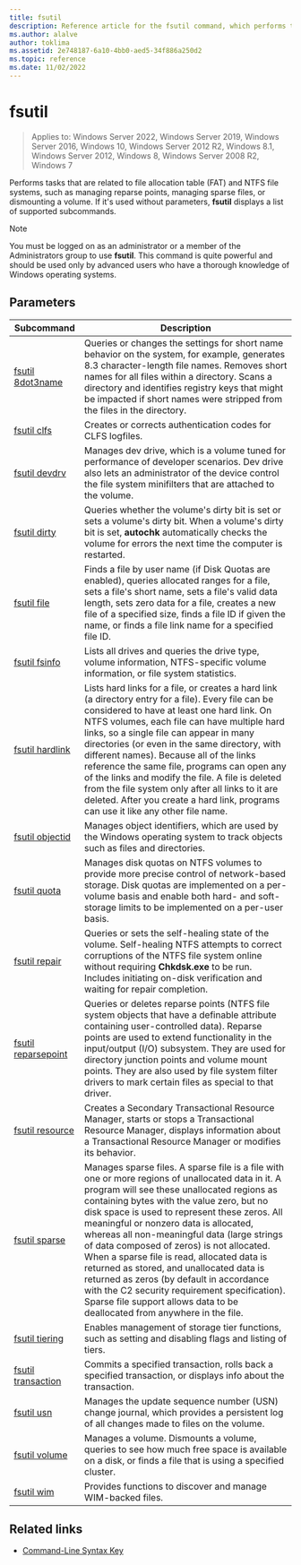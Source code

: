 ```yaml
---
title: fsutil
description: Reference article for the fsutil command, which performs tasks that are related to file allocation table (FAT) and NTFS file systems.
ms.author: alalve
author: toklima
ms.assetid: 2e748187-6a10-4bb0-aed5-34f886a250d2
ms.topic: reference
ms.date: 11/02/2022
---
```


# fsutil

> Applies to: Windows Server 2022, Windows Server 2019, Windows Server 2016, Windows 10, Windows Server 2012 R2, Windows 8.1, Windows Server 2012, Windows 8, Windows Server 2008 R2, Windows 7

Performs tasks that are related to file allocation table (FAT) and NTFS file systems, such as managing reparse points, managing sparse files, or dismounting a volume. If it's used without parameters, **fsutil** displays a list of supported subcommands.

> [!NOTE]
> You must be logged on as an administrator or a member of the Administrators group to use **fsutil**. This command is quite powerful and should be used only by advanced users who have a thorough knowledge of Windows operating systems.

## Parameters

| Subcommand | Description |
| ---------- | ----------- |
| [fsutil 8dot3name](fsutil-8dot3name.md) | Queries or changes the settings for short name behavior on the system, for example, generates 8.3 character-length file names. Removes short names for all files within a directory. Scans a directory and identifies registry keys that might be impacted if short names were stripped from the files in the directory. |
| [fsutil clfs](fsutil-clfs.md) | Creates or corrects authentication codes for CLFS logfiles. |
| [fsutil devdrv](fsutil-devdrv.md) | Manages dev drive, which is a volume tuned for performance of developer scenarios. Dev drive also lets an administrator of the device control the file system minifilters that are attached to the volume. |
| [fsutil dirty](fsutil-dirty.md) | Queries whether the volume's dirty bit is set or sets a volume's dirty bit. When a volume's dirty bit is set, **autochk** automatically checks the volume for errors the next time the computer is restarted. |
| [fsutil file](fsutil-file.md) | Finds a file by user name (if Disk Quotas are enabled), queries allocated ranges for a file, sets a file's short name, sets a file's valid data length, sets zero data for a file, creates a new file of a specified size, finds a file ID if given the name, or finds a file link name for a specified file ID. |
| [fsutil fsinfo](fsutil-fsinfo.md) | Lists all drives and queries the drive type, volume information, NTFS-specific volume information, or file system statistics. |
| [fsutil hardlink](fsutil-hardlink.md) | Lists hard links for a file, or creates a hard link (a directory entry for a file). Every file can be considered to have at least one hard link. On NTFS volumes, each file can have multiple hard links, so a single file can appear in many directories (or even in the same directory, with different names). Because all of the links reference the same file, programs can open any of the links and modify the file. A file is deleted from the file system only after all links to it are deleted. After you create a hard link, programs can use it like any other file name. |
| [fsutil objectid](fsutil-objectid.md) | Manages object identifiers, which are used by the Windows operating system to track objects such as files and directories. |
| [fsutil quota](fsutil-quota.md) | Manages disk quotas on NTFS volumes to provide more precise control of network-based storage. Disk quotas are implemented on a per-volume basis and enable both hard- and soft-storage limits to be implemented on a per-user basis. |
| [fsutil repair](fsutil-repair.md) | Queries or sets the self-healing state of the volume. Self-healing NTFS attempts to correct corruptions of the NTFS file system online without requiring **Chkdsk.exe** to be run. Includes initiating on-disk verification and waiting for repair completion. |
| [fsutil reparsepoint](fsutil-reparsepoint.md) | Queries or deletes reparse points (NTFS file system objects that have a definable attribute containing user-controlled data). Reparse points are used to extend functionality in the input/output (I/O) subsystem. They are used for directory junction points and volume mount points. They are also used by file system filter drivers to mark certain files as special to that driver. |
| [fsutil resource](fsutil-resource.md) | Creates a Secondary Transactional Resource Manager, starts or stops a Transactional Resource Manager, displays information about a Transactional Resource Manager  or modifies its behavior. |
| [fsutil sparse](fsutil-sparse.md) | Manages sparse files. A sparse file is a file with one or more regions of unallocated data in it. A program will see these unallocated regions as containing bytes with the value zero, but no disk space is used to represent these zeros. All meaningful or nonzero data is allocated, whereas all non-meaningful data (large strings of data composed of zeros) is not allocated. When a sparse file is read, allocated data is returned as stored, and unallocated data is returned as zeros (by default in accordance with the C2 security requirement specification). Sparse file support allows data to be deallocated from anywhere in the file. |
| [fsutil tiering](fsutil-tiering.md) | Enables management of storage tier functions, such as setting and disabling flags and listing of tiers. |
| [fsutil transaction](fsutil-transaction.md)   | Commits a specified transaction, rolls back a specified transaction, or displays info about the transaction. |
| [fsutil usn](fsutil-usn.md) | Manages the update sequence number (USN) change journal, which provides a persistent log of all changes made to files on the volume. |
| [fsutil volume](fsutil-volume.md) | Manages a volume. Dismounts a volume, queries to see how much free space is available on a disk, or finds a file that is using a specified cluster. |
| [fsutil wim](fsutil-wim.md) | Provides functions to discover and manage WIM-backed files. |

## Related links

- [Command-Line Syntax Key](command-line-syntax-key.md)
